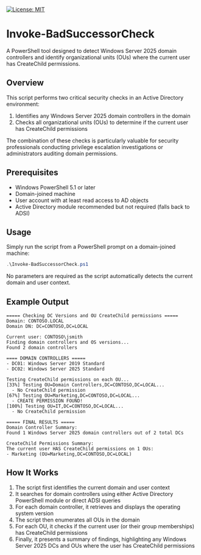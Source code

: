 [![License: MIT](https://img.shields.io/badge/License-MIT-yellow.svg)](https://opensource.org/licenses/MIT)
# Invoke-BadSuccessorCheck

A PowerShell tool designed to detect Windows Server 2025 domain controllers and identify organizational units (OUs) where the current user has CreateChild permissions.

## Overview

This script performs two critical security checks in an Active Directory environment:

1. Identifies any Windows Server 2025 domain controllers in the domain
2. Checks all organizational units (OUs) to determine if the current user has CreateChild permissions

The combination of these checks is particularly valuable for security professionals conducting privilege escalation investigations or administrators auditing domain permissions.


## Prerequisites

- Windows PowerShell 5.1 or later
- Domain-joined machine
- User account with at least read access to AD objects
- Active Directory module recommended but not required (falls back to ADSI)

## Usage

Simply run the script from a PowerShell prompt on a domain-joined machine:

```powershell
.\Invoke-BadSuccessorCheck.ps1
```

No parameters are required as the script automatically detects the current domain and user context.

## Example Output

```
===== Checking DC Versions and OU CreateChild permissions =====
Domain: CONTOSO.LOCAL
Domain DN: DC=CONTOSO,DC=LOCAL

Current user: CONTOSO\jsmith
Finding domain controllers and OS versions...
Found 2 domain controllers

==== DOMAIN CONTROLLERS =====
- DC01: Windows Server 2019 Standard
- DC02: Windows Server 2025 Standard
  
Testing CreateChild permissions on each OU...
[33%] Testing OU=Domain Controllers,DC=CONTOSO,DC=LOCAL...
  - No CreateChild permission
[67%] Testing OU=Marketing,DC=CONTOSO,DC=LOCAL...
  - CREATE PERMISSION FOUND!
[100%] Testing OU=IT,DC=CONTOSO,DC=LOCAL...
  - No CreateChild permission

===== FINAL RESULTS =====
Domain Controller Summary:
Found 1 Windows Server 2025 domain controllers out of 2 total DCs

CreateChild Permissions Summary:
The current user HAS CreateChild permissions on 1 OUs:
- Marketing (OU=Marketing,DC=CONTOSO,DC=LOCAL)
```

## How It Works

1. The script first identifies the current domain and user context
2. It searches for domain controllers using either Active Directory PowerShell module or direct ADSI queries
3. For each domain controller, it retrieves and displays the operating system version
4. The script then enumerates all OUs in the domain
5. For each OU, it checks if the current user (or their group memberships) has CreateChild permissions
6. Finally, it presents a summary of findings, highlighting any Windows Server 2025 DCs and OUs where the user has CreateChild permissions

